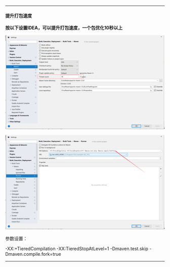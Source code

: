 ----
#### 提升打包速度 
**按以下设置IDEA，可以提升打包速度，一个包优化10秒以上**

![](images/1.png)

![](images/2.png)



参数设置：

-XX:+TieredCompilation -XX:TieredStopAtLevel=1 -Dmaven.test.skip -Dmaven.compile.fork=true

----